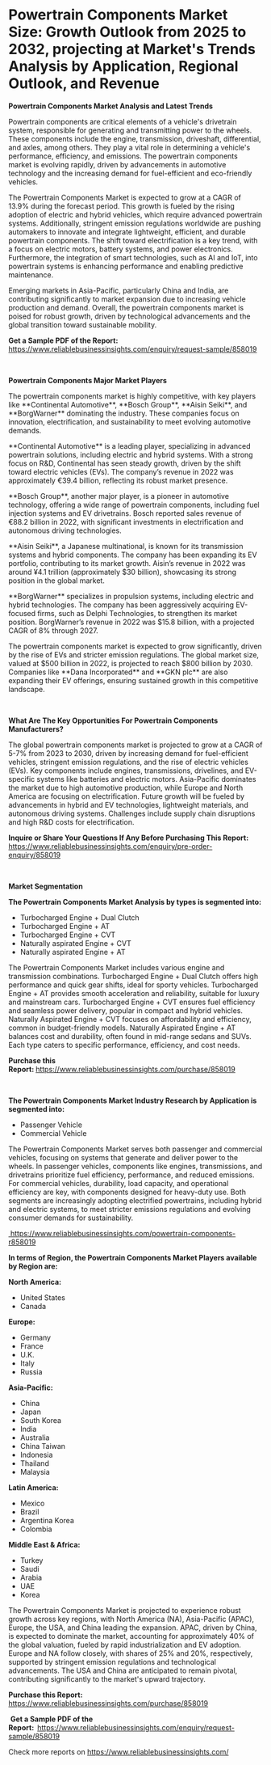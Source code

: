 <p><h1>Powertrain Components Market Size: Growth Outlook from 2025 to 2032, projecting at Market's Trends Analysis by Application, Regional Outlook, and Revenue</h1></p><p><strong>Powertrain Components Market Analysis and Latest Trends</strong></p>
<p><p>Powertrain components are critical elements of a vehicle's drivetrain system, responsible for generating and transmitting power to the wheels. These components include the engine, transmission, driveshaft, differential, and axles, among others. They play a vital role in determining a vehicle's performance, efficiency, and emissions. The powertrain components market is evolving rapidly, driven by advancements in automotive technology and the increasing demand for fuel-efficient and eco-friendly vehicles.</p><p>The Powertrain Components Market is expected to grow at a CAGR of 13.9% during the forecast period. This growth is fueled by the rising adoption of electric and hybrid vehicles, which require advanced powertrain systems. Additionally, stringent emission regulations worldwide are pushing automakers to innovate and integrate lightweight, efficient, and durable powertrain components. The shift toward electrification is a key trend, with a focus on electric motors, battery systems, and power electronics. Furthermore, the integration of smart technologies, such as AI and IoT, into powertrain systems is enhancing performance and enabling predictive maintenance.</p><p>Emerging markets in Asia-Pacific, particularly China and India, are contributing significantly to market expansion due to increasing vehicle production and demand. Overall, the powertrain components market is poised for robust growth, driven by technological advancements and the global transition toward sustainable mobility.</p></p>
<p><strong>Get a Sample PDF of the Report:&nbsp;</strong> <a href="https://www.reliablebusinessinsights.com/enquiry/request-sample/858019?utm_campaign=97&utm_medium=2&utm_source=Github&utm_content=ia&utm_term=22012025&utm_id=powertrain-components">https://www.reliablebusinessinsights.com/enquiry/request-sample/858019</a></p>
<p>&nbsp;</p>
<p><strong>Powertrain Components Major Market Players</strong></p>
<p><p>The powertrain components market is highly competitive, with key players like **Continental Automotive**, **Bosch Group**, **Aisin Seiki**, and **BorgWarner** dominating the industry. These companies focus on innovation, electrification, and sustainability to meet evolving automotive demands.</p><p>**Continental Automotive** is a leading player, specializing in advanced powertrain solutions, including electric and hybrid systems. With a strong focus on R&D, Continental has seen steady growth, driven by the shift toward electric vehicles (EVs). The company’s revenue in 2022 was approximately €39.4 billion, reflecting its robust market presence.</p><p>**Bosch Group**, another major player, is a pioneer in automotive technology, offering a wide range of powertrain components, including fuel injection systems and EV drivetrains. Bosch reported sales revenue of €88.2 billion in 2022, with significant investments in electrification and autonomous driving technologies.</p><p>**Aisin Seiki**, a Japanese multinational, is known for its transmission systems and hybrid components. The company has been expanding its EV portfolio, contributing to its market growth. Aisin’s revenue in 2022 was around ¥4.1 trillion (approximately $30 billion), showcasing its strong position in the global market.</p><p>**BorgWarner** specializes in propulsion systems, including electric and hybrid technologies. The company has been aggressively acquiring EV-focused firms, such as Delphi Technologies, to strengthen its market position. BorgWarner’s revenue in 2022 was $15.8 billion, with a projected CAGR of 8% through 2027.</p><p>The powertrain components market is expected to grow significantly, driven by the rise of EVs and stricter emission regulations. The global market size, valued at $500 billion in 2022, is projected to reach $800 billion by 2030. Companies like **Dana Incorporated** and **GKN plc** are also expanding their EV offerings, ensuring sustained growth in this competitive landscape.</p></p>
<p>&nbsp;</p>
<p><strong>What Are The Key Opportunities For Powertrain Components Manufacturers?</strong></p>
<p><p>The global powertrain components market is projected to grow at a CAGR of 5-7% from 2023 to 2030, driven by increasing demand for fuel-efficient vehicles, stringent emission regulations, and the rise of electric vehicles (EVs). Key components include engines, transmissions, drivelines, and EV-specific systems like batteries and electric motors. Asia-Pacific dominates the market due to high automotive production, while Europe and North America are focusing on electrification. Future growth will be fueled by advancements in hybrid and EV technologies, lightweight materials, and autonomous driving systems. Challenges include supply chain disruptions and high R&D costs for electrification.</p></p>
<p><strong>Inquire or Share Your Questions If Any Before Purchasing This Report:</strong> <a href="https://www.reliablebusinessinsights.com/enquiry/pre-order-enquiry/858019?utm_campaign=97&utm_medium=2&utm_source=Github&utm_content=ia&utm_term=22012025&utm_id=powertrain-components">https://www.reliablebusinessinsights.com/enquiry/pre-order-enquiry/858019</a></p>
<p>&nbsp;</p>
<p><strong>Market Segmentation</strong></p>
<p><strong>The Powertrain Components Market Analysis by types is segmented into:</strong></p>
<p><ul><li>Turbocharged Engine + Dual Clutch</li><li>Turbocharged Engine + AT</li><li>Turbocharged Engine + CVT</li><li>Naturally aspirated Engine + CVT</li><li>Naturally aspirated Engine + AT</li></ul></p>
<p><p>The Powertrain Components Market includes various engine and transmission combinations. Turbocharged Engine + Dual Clutch offers high performance and quick gear shifts, ideal for sporty vehicles. Turbocharged Engine + AT provides smooth acceleration and reliability, suitable for luxury and mainstream cars. Turbocharged Engine + CVT ensures fuel efficiency and seamless power delivery, popular in compact and hybrid vehicles. Naturally Aspirated Engine + CVT focuses on affordability and efficiency, common in budget-friendly models. Naturally Aspirated Engine + AT balances cost and durability, often found in mid-range sedans and SUVs. Each type caters to specific performance, efficiency, and cost needs.</p></p>
<p><strong>Purchase this Report:&nbsp;</strong><a href="https://www.reliablebusinessinsights.com/purchase/858019?utm_campaign=97&utm_medium=2&utm_source=Github&utm_content=ia&utm_term=22012025&utm_id=powertrain-components">https://www.reliablebusinessinsights.com/purchase/858019</a></p>
<p>&nbsp;</p>
<p><strong>The Powertrain Components Market Industry Research by Application is segmented into:</strong></p>
<p><ul><li>Passenger Vehicle</li><li>Commercial Vehicle</li></ul></p>
<p><p>The Powertrain Components Market serves both passenger and commercial vehicles, focusing on systems that generate and deliver power to the wheels. In passenger vehicles, components like engines, transmissions, and drivetrains prioritize fuel efficiency, performance, and reduced emissions. For commercial vehicles, durability, load capacity, and operational efficiency are key, with components designed for heavy-duty use. Both segments are increasingly adopting electrified powertrains, including hybrid and electric systems, to meet stricter emissions regulations and evolving consumer demands for sustainability.</p></p>
<p><a href="https://www.reliablebusinessinsights.com/powertrain-components-r858019?utm_campaign=97&utm_medium=2&utm_source=Github&utm_content=ia&utm_term=22012025&utm_id=powertrain-components">&nbsp;https://www.reliablebusinessinsights.com/powertrain-components-r858019</a></p>
<p><strong>In terms of Region, the Powertrain Components Market Players available by Region are:</strong></p>
<p>
    <p> <strong> North America: </strong>
        <ul>
            <li>United States</li>
            <li>Canada</li>
        </ul>
        </p> 
    <p> <strong> Europe: </strong>
        <ul>
            <li>Germany</li>
            <li>France</li>
            <li>U.K.</li>
            <li>Italy</li>
            <li>Russia</li>
        </ul>
        </p> 
    <p> <strong> Asia-Pacific: </strong>
        <ul>
            <li>China</li>
            <li>Japan</li>
            <li>South Korea</li>
            <li>India</li>
            <li>Australia</li>
            <li>China Taiwan</li>
            <li>Indonesia</li>
            <li>Thailand</li>
            <li>Malaysia</li>
        </ul>
        </p> 
    <p> <strong> Latin America: </strong>
        <ul>
            <li>Mexico</li>
            <li>Brazil</li>
            <li>Argentina Korea</li>
            <li>Colombia</li>
        </ul>
        </p> 
    <p> <strong> Middle East & Africa: </strong>
        <ul>
            <li>Turkey</li>
            <li>Saudi</li>
            <li>Arabia</li>
            <li>UAE</li>
            <li>Korea</li>
        </ul>
    </p>
    </p>
<p><p>The Powertrain Components Market is projected to experience robust growth across key regions, with North America (NA), Asia-Pacific (APAC), Europe, the USA, and China leading the expansion. APAC, driven by China, is expected to dominate the market, accounting for approximately 40% of the global valuation, fueled by rapid industrialization and EV adoption. Europe and NA follow closely, with shares of 25% and 20%, respectively, supported by stringent emission regulations and technological advancements. The USA and China are anticipated to remain pivotal, contributing significantly to the market's upward trajectory.</p></p>
<p><strong>Purchase this Report: </strong><a href="https://www.reliablebusinessinsights.com/purchase/858019?utm_campaign=97&utm_medium=2&utm_source=Github&utm_content=ia&utm_term=22012025&utm_id=powertrain-components">https://www.reliablebusinessinsights.com/purchase/858019</a></p>
<p>&nbsp;<strong>Get a Sample PDF of the Report:&nbsp;&nbsp;</strong><a href="https://www.reliablebusinessinsights.com/enquiry/request-sample/858019?utm_campaign=97&utm_medium=2&utm_source=Github&utm_content=ia&utm_term=22012025&utm_id=powertrain-components">https://www.reliablebusinessinsights.com/enquiry/request-sample/858019</a></p>
<p><strong></strong></p>
<p>Check more reports on <a href="https://www.reliablebusinessinsights.com/?utm_campaign=97&utm_medium=2&utm_source=Github&utm_content=ia&utm_term=22012025&utm_id=powertrain-components">https://www.reliablebusinessinsights.com/</a></p>